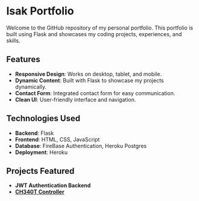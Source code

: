 # Isak Portfolio

Welcome to the GitHub repository of my personal portfolio.
This portfolio is built using Flask and showcases my coding projects, experiences, and skills.


## Features
- **Responsive Design**: Works on desktop, tablet, and mobile.
- **Dynamic Content**: Built with Flask to showcase my projects dynamically.
- **Contact Form**: Integrated contact form for easy communication.
- **Clean UI**: User-friendly interface and navigation.

## Technologies Used
- **Backend**: Flask
- **Frontend**: HTML, CSS, JavaScript
- **Database**: FireBase Authentication, Heroku Postgres
- **Deployment**: Heroku

## Projects Featured
- **JWT Authentication Backend**
- **[CH340T Controller](https://github.com/Isak-Landin/ch340x_controller_v1.0)**